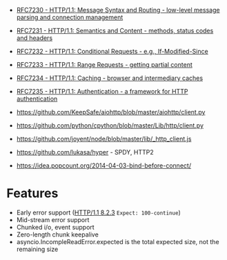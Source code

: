 
* [RFC7230 - HTTP/1.1: Message Syntax and Routing - low-level message parsing and connection management](http://www.w3.org/Protocols/rfc2730)
* [RFC7231 - HTTP/1.1: Semantics and Content - methods, status codes and headers](http://www.w3.org/Protocols/rfc2731)
* [RFC7232 - HTTP/1.1: Conditional Requests - e.g., If-Modified-Since](http://www.w3.org/Protocols/rfc2732)
* [RFC7233 - HTTP/1.1: Range Requests - getting partial content](http://www.w3.org/Protocols/rfc2733)
* [RFC7234 - HTTP/1.1: Caching - browser and intermediary caches](http://www.w3.org/Protocols/rfc2734)
* [RFC7235 - HTTP/1.1: Authentication - a framework for HTTP authentication](http://www.w3.org/Protocols/rfc2735)

* https://github.com/KeepSafe/aiohttp/blob/master/aiohttp/client.py
* https://github.com/python/cpython/blob/master/Lib/http/client.py
* https://github.com/joyent/node/blob/master/lib/_http_client.js
* https://github.com/lukasa/hyper - SPDY, HTTP2
* https://idea.popcount.org/2014-04-03-bind-before-connect/

# Features
* Early error support ([HTTP/1.1 8.2.3](http://www.w3.org/Protocols/rfc2616/rfc2616-sec8.html#sec8.2.3) `Expect: 100-continue`)
* Mid-stream error support
* Chunked i/o, event support
* Zero-length chunk keepalive
* asyncio.IncompleReadError.expected is the total expected size, not the remaining size
